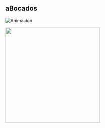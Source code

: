  ## aBocados

![Animacion](/img/animacion1.gif)

<img src="/img/animacion1.gif" width="300" height="300" />
